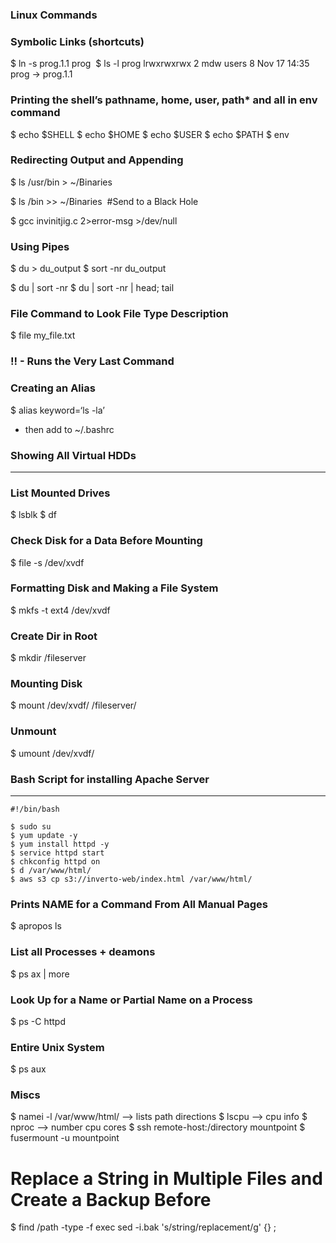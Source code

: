 ### Linux Commands

### Symbolic Links (shortcuts)

$ ln -s prog.1.1 prog 
$ ls -l prog 
lrwxrwxrwx   2 mdw      users           8 Nov 17 14:35 prog -> prog.1.1

### Printing the shell’s pathname, home, user, path* and all in env command 
$ echo $SHELL 
$ echo $HOME
$ echo $USER
$ echo $PATH
$ env

### Redirecting Output and Appending 

$ ls /usr/bin > ~/Binaries 

$ ls /bin >> ~/Binaries 
#Send to a Black Hole

$ gcc invinitjig.c 2>error-msg >/dev/null 

### Using Pipes

$ du > du_output
$ sort -nr du_output 

$ du | sort -nr
$ du | sort -nr | head; tail 

### File Command to Look File Type Description 

$ file my_file.txt 

### !! - Runs the Very Last Command 

### Creating an Alias

$ alias keyword=‘ls -la’

- then add to ~/.bashrc


### Showing All Virtual HDDs
*****************************

### List Mounted Drives 

$ lsblk 
$ df

### Check Disk for a Data Before Mounting 

$ file -s /dev/xvdf 

### Formatting Disk and Making a File System

$ mkfs -t ext4 /dev/xvdf 

### Create Dir in Root

$ mkdir /fileserver

### Mounting Disk 

$ mount /dev/xvdf/ /fileserver/

### Unmount

$ umount /dev/xvdf/ 


### Bash Script for installing Apache Server
*********************************************

 
	#!/bin/bash
	
	$ sudo su
	$ yum update -y
	$ yum install httpd -y
	$ service httpd start
	$ chkconfig httpd on
	$ d /var/www/html/
	$ aws s3 cp s3://inverto-web/index.html /var/www/html/


### Prints NAME for a Command From All Manual Pages 

$ apropos ls

### List all Processes + deamons 

$ ps ax | more

### Look Up for a Name or Partial Name on a Process 
 
$ ps -C httpd 

### Entire Unix System 

$ ps aux 

### Miscs

$ namei -l /var/www/html/ —> lists path directions 
$ lscpu —> cpu info
$ nproc —> number cpu cores 
$ ssh remote-host:/directory mountpoint
$ fusermount -u mountpoint

# Replace a String in Multiple Files and Create a Backup Before

$ find /path -type -f exec sed -i.bak 's/string/replacement/g' {} \; 
